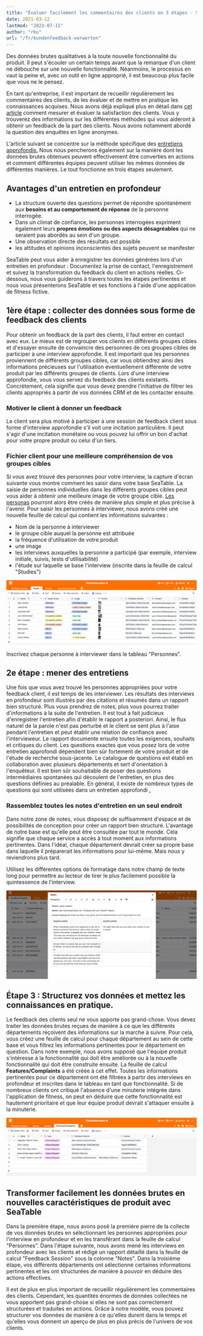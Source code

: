 ```yaml
---
title: "Évaluer facilement les commentaires des clients en 3 étapes - SeaTable"
date: 2021-03-12
lastmod: "2023-07-11"
author: "rbu"
url: "/fr/kundenfeedback-verwerten"
---
```


Des données brutes qualitatives à la toute nouvelle fonctionnalité du produit. Il peut s'écouler un certain temps avant que la remarque d'un client ne débouche sur une nouvelle fonctionnalité. Néanmoins, le processus en vaut la peine et, avec un outil en ligne approprié, il est beaucoup plus facile que vous ne le pensez.

En tant qu'entreprise, il est important de recueillir régulièrement les commentaires des clients, de les évaluer et de mettre en pratique les connaissances acquises. Nous avons déjà expliqué plus en détail dans [cet article](https://seatable.io/fr/kundenzufriedenheit-messen-auswerten-und-steigern/) comment mesurer et évaluer la satisfaction des clients. Vous y trouverez des informations sur les différentes méthodes qui vous aideront à obtenir un feedback de la part des clients. Nous avons notamment abordé la question des enquêtes en ligne anonymes.

L'article suivant se concentre sur la méthode spécifique des [entretiens approfondis.](https://de.wikipedia.org/wiki/Tiefeninterview) Nous nous pencherons également sur la manière dont les données brutes obtenues peuvent effectivement être converties en actions et comment différentes équipes peuvent utiliser les mêmes données de différentes manières. Le tout fonctionne en trois étapes seulement.

## Avantages d'un entretien en profondeur

- La structure ouverte des questions permet de répondre spontanément aux **besoins et au comportement de réponse** de la personne interrogée.
- Dans un climat de confiance, les personnes interrogées expriment également leurs **propres émotions ou des aspects désagréables** qui ne seraient pas abordés au sein d'un groupe.
- Une observation directe des résultats est possible
- les attitudes et opinions inconscientes des sujets peuvent se manifester

SeaTable peut vous aider à enregistrer les données générées lors d'un entretien en profondeur : Documentez la prise de contact, l'enregistrement et suivez la transformation du feedback du client en actions réelles. Ci-dessous, nous vous guiderons à travers toutes les étapes pertinentes et nous vous présenterons SeaTable et ses fonctions à l'aide d'une application de fitness fictive.

## 1ère étape : collecter des données sous forme de feedback des clients

Pour obtenir un feedback de la part des clients, il faut entrer en contact avec eux. Le mieux est de regrouper vos clients en différents groupes cibles et d'essayer ensuite de convaincre des personnes de ces groupes cibles de participer à une interview approfondie. Il est important que les personnes proviennent de différents groupes cibles, car vous obtiendrez ainsi des informations précieuses sur l'utilisation éventuellement différente de votre produit par les différents groupes de clients. Lors d'une interview approfondie, vous vous servez du feedback des clients existants. Concrètement, cela signifie que vous devez prendre l'initiative de filtrer les clients appropriés à partir de vos données CRM et de les contacter ensuite.

### Motiver le client à donner un feedback

Le client sera plus motivé à participer à une session de feedback client sous forme d'interview approfondie s'il voit une incitation particulière. Il peut s'agir d'une incitation monétaire ou vous pouvez lui offrir un bon d'achat pour votre propre produit ou celui d'un tiers.

### Fichier client pour une meilleure compréhension de vos groupes cibles

Si vous avez trouvé des personnes pour votre interview, la capture d'écran suivante vous montre comment les saisir dans votre base SeaTable. La saisie de personnes individuelles dans les différents groupes cibles peut vous aider à obtenir une meilleure image de votre groupe cible. [Les personas](https://buffer.com/library/marketing-personas-beginners-guide/) pourront alors être créés de manière plus simple et plus précise à l'avenir. Pour saisir les personnes à interviewer, nous avons créé une nouvelle feuille de calcul qui contient les informations suivantes :

- Nom de la personne à interviewer
- le groupe cible auquel la personne est attribuée
- la fréquence d'utilisation de votre produit
- une image
- les interviews auxquelles la personne a participé (par exemple, interview initiale, suivis, tests d'utilisabilité)
- l'étude sur laquelle se base l'interview (inscrite dans la feuille de calcul "Studies")

![Commentaires des clients](images/Bildschirmfoto-2021-03-12-um-13.27.47.png)

Inscrivez chaque personne à interviewer dans le tableau "Personnes".

## 2e étape : mener des entretiens

Une fois que vous avez trouvé les personnes appropriées pour votre feedback client, il est temps de les interviewer. Les résultats des interviews en profondeur sont illustrés par des citations et résumés dans un rapport bien structuré. Plus vous prendrez de notes, plus vous pourrez traiter d'informations à la suite de l'entretien. Il est tout à fait judicieux d'enregistrer l'entretien afin d'établir le rapport a posteriori. Ainsi, le flux naturel de la parole n'est pas perturbé et le client se sent plus à l'aise pendant l'entretien et peut établir une relation de confiance avec l'intervieweur. Le rapport documente ensuite toutes les exigences, souhaits et critiques du client. Les questions exactes que vous posez lors de votre entretien approfondi dépendent bien sûr fortement de votre produit et de l'étude de recherche sous-jacente. Le catalogue de questions est établi en collaboration avec plusieurs départements et sert d'orientation à l'enquêteur. Il est bien sûr souhaitable de poser des questions intermédiaires spontanées qui découlent de l'entretien, en plus des questions définies au préalable. En général, il existe de nombreux types de questions qui sont utilisées dans un entretien approfondi [.](https://wpgs.de/fachtexte/qualitative-interviews/9-mit-qualitativen-fragen-in-die-tiefe-gehen/)

### Rassemblez toutes les notes d'entretien en un seul endroit

Dans notre zone de notes, vous disposez de suffisamment d'espace et de possibilités de conception pour créer un rapport bien structuré. L'avantage de notre base est qu'elle peut être consultée par tout le monde. Cela signifie que chaque service a accès à tout moment aux informations pertinentes. Dans l'idéal, chaque département devrait créer sa propre base dans laquelle il préparerait les informations pour lui-même. Mais nous y reviendrons plus tard.

Utilisez les différentes options de formatage dans notre champ de texte long pour permettre au lecteur de tirer le plus facilement possible la quintessence de l'interview.

![Commentaires des clients](images/Bildschirmfoto-2021-03-12-um-13.53.44.png)

## Étape 3 : Structurez vos données et mettez les connaissances en pratique.

Le feedback des clients seul ne vous apporte pas grand-chose. Vous devez traiter les données brutes reçues de manière à ce que les différents départements reçoivent des informations sur la marche à suivre. Pour cela, vous créez une feuille de calcul pour chaque département au sein de cette base et vous filtrez les informations pertinentes pour le département en question. Dans notre exemple, nous avons supposé que l'équipe produit s'intéresse à la fonctionnalité qui doit être améliorée ou à la nouvelle fonctionnalité qui doit être construite ensuite. La feuille de calcul **Features/Complaints** a été créée à cet effet. Toutes les informations pertinentes pour ce département ont été filtrées à partir des interviews en profondeur et inscrites dans le tableau en tant que fonctionnalité. Si de nombreux clients ont critiqué l'absence d'une minuterie intégrée dans l'application de fitness, on peut en déduire que cette fonctionnalité est hautement prioritaire et que leur équipe produit devrait s'attaquer ensuite à la minuterie.

![Commentaires des clients](images/Bildschirmfoto-2021-03-12-um-14.10.19.png)

## Transformer facilement les données brutes en nouvelles caractéristiques de produit avec SeaTable

Dans la première étape, nous avons posé la première pierre de la collecte de vos données brutes en sélectionnant les personnes appropriées pour l'interview en profondeur et en les transférant dans la feuille de calcul "Personnes". Dans l'étape suivante, nous avons mené les interviews en profondeur avec les clients et rédigé un rapport détaillé dans la feuille de calcul "Feedback Session" sous la colonne "Notes". Dans la troisième étape, vos différents départements ont sélectionné certaines informations pertinentes et les ont structurées de manière à pouvoir en déduire des actions effectives.

Il est de plus en plus important de recueillir régulièrement les commentaires des clients. Cependant, les quantités énormes de données collectées ne vous apportent pas grand-chose si elles ne sont pas correctement structurées et traduites en actions. Grâce à notre modèle, vous pouvez structurer vos données de manière à ce qu'elles durent dans le temps et qu'elles vous donnent un aperçu de plus en plus précis de l'univers de vos clients.
